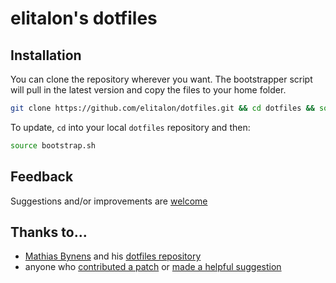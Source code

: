 elitalon's dotfiles
===================


Installation
------------
You can clone the repository wherever you want. The bootstrapper script will pull in the latest version and copy the files to your home folder.

```bash
git clone https://github.com/elitalon/dotfiles.git && cd dotfiles && source bootstrap.sh
```

To update, `cd` into your local `dotfiles` repository and then:

```bash
source bootstrap.sh
```

Feedback
--------
Suggestions and/or improvements are [welcome](https://github.com/elitalon/dotfiles/issues)


Thanks to...
------------
* [Mathias Bynens](http://mathiasbynens.be/) and his [dotfiles repository](https://github.com/mathiasbynens/dotfiles)
* anyone who [contributed a patch](https://github.com/elitalon/dotfiles/contributors) or [made a helpful suggestion](https://github.com/elitalon/dotfiles/issues)
